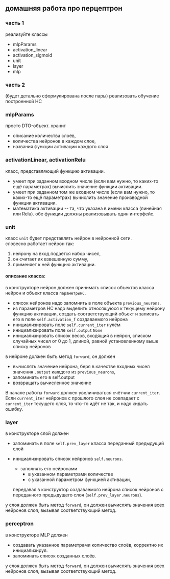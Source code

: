 ## домашняя работа про перцептрон
### часть 1
реализуйте классы 
* mlpParams
* activation_linear
* activation_sigmoid
* unit
* layer
* mlp

### часть 2
(будет детально сформулирована после пары) реализовать обучение построенной НС

### mlpParams
просто DTO-объект. хранит 
* описание количества слоёв, 
* количества нейронов в каждом слое, 
* названия функции активации каждого слоя
### activationLinear, activationRelu
класс, представляющий функцию активации.  
* умеет при заданном входном числе (если вам нужно, то каких-то ещё параметрах) вычислить значение функции активации.  
* умеет при заданном том же входном числе (если вам нужно, то каких-то ещё параметрах) вычислить значение производной функции активации.  
* математика активации -- та, что указана в имени класса (линейная или Relu).
обе функции должны реализовывать один интерфейс.

### unit
класс `unit` будет представлять нейрон в нейронной сети.  
словесно работает нейрон так: 
1. нейрону на вход подаётся набор чисел, 
2. он считает их взвешенную сумму, 
3. применяет к ней функцию активации.

#### описание класса:
в конструкторе нейрон должен принимать список объектов класса нейрон и объект класса `параметрыНС`. 
* список нейронов надо запомнить в поле объекта `previous_neurons`.
* из параметров НС надо выделить относящуюся к текущему нейрону функцию активации, создать соответствующий объект и записать его в поле `self.activation_f` создаваемого нейрона
* инициализировать поле `self.current_iter` нулём
* инициализировать поле `self.output` `None`
* инициализировать список весов, входящий в нейрон, списком случайных чисел от 0 до 1, длиной, равной установленному выше списку нейронов

в нейроне должен быть метод `forward`, он должен 
* вычислять значение нейрона, беря в качестве входных чисел значения `.output` каждого из `previous_neurons`, 
* запоминать его в self.output
* возвращать вычисленное значение

В начале работы `forward` должен увеличиваться счётчик `current_iter`.  
Если `current_iter` нейронов с прошлого слоя не совпадает с `current_iter` текущего слоя, то что-то идёт не так, и надо кидать ошибку.

### layer
в конструкторе слой должен 
* запоминать в поле `self.prev_layer` класса переданный предыдущий слой
* инициализировать список нейронов `self.neurons`. 
    * заполнять его нейронами
        * в указанном параметрами количестве 
        * с указанной параметром функцией активации,  

    передавая в конструктор создаваемого нейрона список нейронов с переданного предыдущего слоя (`self.prev_layer.neurons`).

у слоя должен быть метод `forward`, он должен вычислять значения всех нейронов слоя, вызывая соответствующий метод.
 

### perceptron
в конструкторе MLP должен 
* создавать указанное параметрами количество слоёв, корректно их инициализируя.
* запоминать список созданных слоёв.

у слоя должен быть метод `forward`, он должен вычислять значения всех нейронов слоя, вызывая соответствующий метод.
